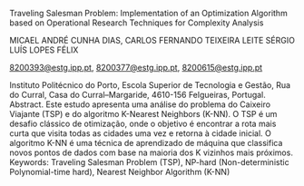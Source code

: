 Traveling Salesman Problem: Implementation of an Optimization Algorithm based on Operational Research Techniques for Complexity Analysis

MICAEL ANDRÉ CUNHA DIAS, CARLOS FERNANDO TEIXEIRA LEITE SÉRGIO LUÍS LOPES FÉLIX

8200393@estg.ipp.pt, 8200377@estg.ipp.pt, 8200615@estg.ipp.pt

Instituto Politécnico do Porto, Escola Superior de Tecnologia e Gestão, Rua do Curral, Casa do Curral–Margaride, 4610-156 Felgueiras, Portugal.
Abstract. Este estudo apresenta uma análise do problema do Caixeiro Viajante (TSP) e do algoritmo K-Nearest Neighbors (K-NN). O TSP é um desafio clássico de otimização, onde o objetivo é encontrar a rota mais curta que visita todas as cidades uma vez e retorna à cidade inicial. O algoritmo K-NN é uma técnica de aprendizado de máquina que classifica novos pontos de dados com base na maioria dos K vizinhos mais próximos.
Keywords: Traveling Salesman Problem (TSP), NP-hard (Non-deterministic Polynomial-time hard), Nearest Neighbor Algorithm (K-NN)
